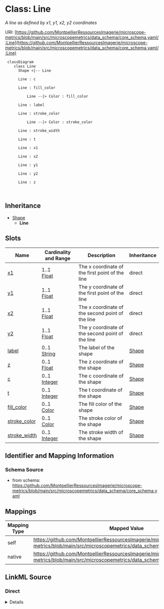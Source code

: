 # Class: Line


_A line as defined by x1, y1, x2, y2 coordinates_





URI: [https://github.com/MontpellierRessourcesImagerie/microscope-metrics/blob/main/src/microscopemetrics/data_schema/core_schema.yaml/:Line](https://github.com/MontpellierRessourcesImagerie/microscope-metrics/blob/main/src/microscopemetrics/data_schema/core_schema.yaml/:Line)




```mermaid
 classDiagram
    class Line
      Shape <|-- Line
      
      Line : c
        
      Line : fill_color
        
          Line --|> Color : fill_color
        
      Line : label
        
      Line : stroke_color
        
          Line --|> Color : stroke_color
        
      Line : stroke_width
        
      Line : t
        
      Line : x1
        
      Line : x2
        
      Line : y1
        
      Line : y2
        
      Line : z
        
      
```





## Inheritance
* [Shape](Shape.md)
    * **Line**



## Slots

| Name | Cardinality and Range | Description | Inheritance |
| ---  | --- | --- | --- |
| [x1](x1.md) | 1..1 <br/> [Float](Float.md) | The x coordinate of the first point of the line | direct |
| [y1](y1.md) | 1..1 <br/> [Float](Float.md) | The y coordinate of the first point of the line | direct |
| [x2](x2.md) | 1..1 <br/> [Float](Float.md) | The x coordinate of the second point of the line | direct |
| [y2](y2.md) | 1..1 <br/> [Float](Float.md) | The y coordinate of the second point of the line | direct |
| [label](label.md) | 0..1 <br/> [String](String.md) | The label of the shape | [Shape](Shape.md) |
| [z](z.md) | 0..1 <br/> [Float](Float.md) | The z coordinate of the shape | [Shape](Shape.md) |
| [c](c.md) | 0..1 <br/> [Integer](Integer.md) | The c coordinate of the shape | [Shape](Shape.md) |
| [t](t.md) | 0..1 <br/> [Integer](Integer.md) | The t coordinate of the shape | [Shape](Shape.md) |
| [fill_color](fill_color.md) | 0..1 <br/> [Color](Color.md) | The fill color of the shape | [Shape](Shape.md) |
| [stroke_color](stroke_color.md) | 0..1 <br/> [Color](Color.md) | The stroke color of the shape | [Shape](Shape.md) |
| [stroke_width](stroke_width.md) | 0..1 <br/> [Integer](Integer.md) | The stroke width of the shape | [Shape](Shape.md) |









## Identifier and Mapping Information







### Schema Source


* from schema: https://github.com/MontpellierRessourcesImagerie/microscope-metrics/blob/main/src/microscopemetrics/data_schema/core_schema.yaml





## Mappings

| Mapping Type | Mapped Value |
| ---  | ---  |
| self | https://github.com/MontpellierRessourcesImagerie/microscope-metrics/blob/main/src/microscopemetrics/data_schema/core_schema.yaml/:Line |
| native | https://github.com/MontpellierRessourcesImagerie/microscope-metrics/blob/main/src/microscopemetrics/data_schema/core_schema.yaml/:Line |





## LinkML Source

<!-- TODO: investigate https://stackoverflow.com/questions/37606292/how-to-create-tabbed-code-blocks-in-mkdocs-or-sphinx -->

### Direct

<details>
```yaml
name: Line
description: A line as defined by x1, y1, x2, y2 coordinates
from_schema: https://github.com/MontpellierRessourcesImagerie/microscope-metrics/blob/main/src/microscopemetrics/data_schema/core_schema.yaml
is_a: Shape
attributes:
  x1:
    name: x1
    description: The x coordinate of the first point of the line
    from_schema: https://github.com/MontpellierRessourcesImagerie/microscope-metrics/blob/main/src/microscopemetrics/data_schema/core_schema.yaml
    rank: 1000
    multivalued: false
    range: float
    required: true
  y1:
    name: y1
    description: The y coordinate of the first point of the line
    from_schema: https://github.com/MontpellierRessourcesImagerie/microscope-metrics/blob/main/src/microscopemetrics/data_schema/core_schema.yaml
    rank: 1000
    multivalued: false
    range: float
    required: true
  x2:
    name: x2
    description: The x coordinate of the second point of the line
    from_schema: https://github.com/MontpellierRessourcesImagerie/microscope-metrics/blob/main/src/microscopemetrics/data_schema/core_schema.yaml
    rank: 1000
    multivalued: false
    range: float
    required: true
  y2:
    name: y2
    description: The y coordinate of the second point of the line
    from_schema: https://github.com/MontpellierRessourcesImagerie/microscope-metrics/blob/main/src/microscopemetrics/data_schema/core_schema.yaml
    rank: 1000
    multivalued: false
    range: float
    required: true

```
</details>

### Induced

<details>
```yaml
name: Line
description: A line as defined by x1, y1, x2, y2 coordinates
from_schema: https://github.com/MontpellierRessourcesImagerie/microscope-metrics/blob/main/src/microscopemetrics/data_schema/core_schema.yaml
is_a: Shape
attributes:
  x1:
    name: x1
    description: The x coordinate of the first point of the line
    from_schema: https://github.com/MontpellierRessourcesImagerie/microscope-metrics/blob/main/src/microscopemetrics/data_schema/core_schema.yaml
    rank: 1000
    multivalued: false
    alias: x1
    owner: Line
    domain_of:
    - Line
    range: float
    required: true
  y1:
    name: y1
    description: The y coordinate of the first point of the line
    from_schema: https://github.com/MontpellierRessourcesImagerie/microscope-metrics/blob/main/src/microscopemetrics/data_schema/core_schema.yaml
    rank: 1000
    multivalued: false
    alias: y1
    owner: Line
    domain_of:
    - Line
    range: float
    required: true
  x2:
    name: x2
    description: The x coordinate of the second point of the line
    from_schema: https://github.com/MontpellierRessourcesImagerie/microscope-metrics/blob/main/src/microscopemetrics/data_schema/core_schema.yaml
    rank: 1000
    multivalued: false
    alias: x2
    owner: Line
    domain_of:
    - Line
    range: float
    required: true
  y2:
    name: y2
    description: The y coordinate of the second point of the line
    from_schema: https://github.com/MontpellierRessourcesImagerie/microscope-metrics/blob/main/src/microscopemetrics/data_schema/core_schema.yaml
    rank: 1000
    multivalued: false
    alias: y2
    owner: Line
    domain_of:
    - Line
    range: float
    required: true
  label:
    name: label
    description: The label of the shape
    from_schema: https://github.com/MontpellierRessourcesImagerie/microscope-metrics/blob/main/src/microscopemetrics/data_schema/core_schema.yaml
    alias: label
    owner: Line
    domain_of:
    - Roi
    - Shape
    range: string
    required: false
  z:
    name: z
    description: The z coordinate of the shape
    from_schema: https://github.com/MontpellierRessourcesImagerie/microscope-metrics/blob/main/src/microscopemetrics/data_schema/core_schema.yaml
    alias: z
    owner: Line
    domain_of:
    - Image5D
    - Shape
    range: float
    required: false
  c:
    name: c
    description: The c coordinate of the shape
    from_schema: https://github.com/MontpellierRessourcesImagerie/microscope-metrics/blob/main/src/microscopemetrics/data_schema/core_schema.yaml
    alias: c
    owner: Line
    domain_of:
    - Image5D
    - Shape
    range: integer
    required: false
  t:
    name: t
    description: The t coordinate of the shape
    from_schema: https://github.com/MontpellierRessourcesImagerie/microscope-metrics/blob/main/src/microscopemetrics/data_schema/core_schema.yaml
    alias: t
    owner: Line
    domain_of:
    - Image5D
    - Shape
    range: integer
    required: false
  fill_color:
    name: fill_color
    description: The fill color of the shape
    from_schema: https://github.com/MontpellierRessourcesImagerie/microscope-metrics/blob/main/src/microscopemetrics/data_schema/core_schema.yaml
    rank: 1000
    alias: fill_color
    owner: Line
    domain_of:
    - Shape
    range: Color
    required: false
  stroke_color:
    name: stroke_color
    description: The stroke color of the shape
    from_schema: https://github.com/MontpellierRessourcesImagerie/microscope-metrics/blob/main/src/microscopemetrics/data_schema/core_schema.yaml
    rank: 1000
    alias: stroke_color
    owner: Line
    domain_of:
    - Shape
    range: Color
    required: false
  stroke_width:
    name: stroke_width
    description: The stroke width of the shape
    from_schema: https://github.com/MontpellierRessourcesImagerie/microscope-metrics/blob/main/src/microscopemetrics/data_schema/core_schema.yaml
    rank: 1000
    ifabsent: int(1)
    alias: stroke_width
    owner: Line
    domain_of:
    - Shape
    range: integer
    required: false

```
</details>
